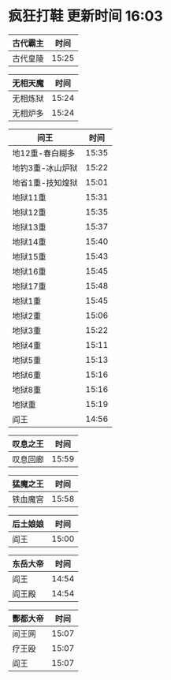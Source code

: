 # 疯狂打鞋 更新时间 16:03

| 古代霸主   | 时间    |
|--------|-------|
| 古代皇陵 | 15:25 |

| 无相天魔   | 时间    |
|--------|-------|
| 无相炼狱 | 15:24 |
| 无相炉多 | 15:24 |

| 间王   | 时间    |
|--------|-------|
| 地12重-春白糊多 | 15:35 |
| 地钓3重-冰山炉狱 | 15:22 |
| 地省1重-技知煌狱 | 15:01 |
| 地狱11重 | 15:31 |
| 地狱12重 | 15:35 |
| 地狱13重 | 15:37 |
| 地狱14重 | 15:40 |
| 地狱15重 | 15:43 |
| 地狱16重 | 15:45 |
| 地狱17重 | 15:48 |
| 地狱1重 | 15:45 |
| 地狱2重 | 15:06 |
| 地狱3重 | 15:22 |
| 地狱4重 | 15:11 |
| 地狱5重 | 15:13 |
| 地狱6重 | 15:16 |
| 地狱8重 | 15:16 |
| 地狱重 | 15:19 |
| 阎王 | 14:56 |

| 叹息之王   | 时间    |
|--------|-------|
| 叹息回廊 | 15:59 |

| 猛魔之王   | 时间    |
|--------|-------|
| 铁血魔宫 | 15:58 |

| 后土娘娘   | 时间    |
|--------|-------|
| 阎王 | 15:00 |

| 东岳大帝   | 时间    |
|--------|-------|
| 阎王 | 14:54 |
| 阎王殿 | 14:54 |

| 酆都大帝   | 时间    |
|--------|-------|
| 间王网 | 15:07 |
| 疗王殴 | 15:07 |
| 阎王 | 15:07 |